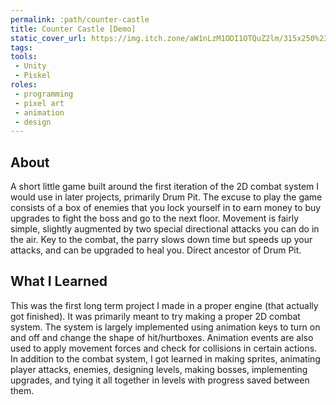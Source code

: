 ```yaml
---
permalink: :path/counter-castle
title: Counter Castle [Demo]
static_cover_url: https://img.itch.zone/aW1nLzM1ODI1OTQuZ2lm/315x250%23cm/tc8bd0.gif
tags:
tools:
 - Unity
 - Piskel
roles:
 - programming
 - pixel art
 - animation
 - design
---
```


## About
A short little game built around the first iteration of the 2D combat system I would use in later projects, primarily Drum Pit. The excuse to play the game consists of a box of enemies that you lock yourself in to earn money to buy upgrades to fight the boss and go to the next floor. Movement is fairly simple, slightly augmented by two special directional attacks you can do in the air. Key to the combat, the parry slows down time but speeds up your attacks, and can be upgraded to heal you. Direct ancestor of Drum Pit.

## What I Learned
This was the first long term project I made in a proper engine (that actually got finished). It was primarily meant to try making a proper 2D combat system. The system is largely implemented using animation keys to turn on and off and change the shape of hit/hurtboxes. Animation events are also used to apply movement forces and check for collisions in certain actions. In addition to the combat system, I got learned in making sprites, animating player attacks, enemies, designing levels, making bosses, implementing upgrades, and tying it all together in levels with progress saved between them.